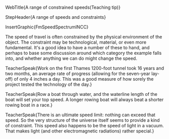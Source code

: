 WebTitle{A range of constrained speeds(Teaching tip)}

StepHeader{A range of speeds and constraints}

InsertGraphic{FmSpeedSpectrumINCC}

The speed of travel is often constrained by the physical environment of the object. The constraint may be technological, material, or even more fundamental. It's a good idea to have a number of these to hand, and perhaps to base some discussion around which category the example falls into, and whether anything we can do might change the speed.

TeacherSpeak{Work on the first Thames 1200-foot tunnel took 16 years and two months, an average rate of progress (allowing for the seven-year lay-off) of only 4 inches a day. This was a good measure of how sorely the project tested the technology of the day.}

TeacherSpeak{Row a boat through water, and the waterline  length of the boat will set your top speed. A longer rowing boat will always beat a shorter rowing boat in a race.}

TeacherSpeak{There is an ultimate speed limit: nothing can exceed that speed. So the very structure of the universe itself seems to provide a kind of constraint. This speed also happens to be the speed of light in a vacuum. That makes light (and other electromagnetic radiations) rather special.}

